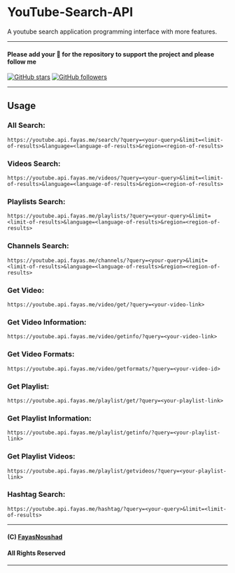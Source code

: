 # YouTube-Search-API 

A youtube search application programming interface with more features.

---

#### Please add your 🌟 for the repository to support the project and please follow me

[![GitHub stars](https://img.shields.io/github/stars/FayasNoushad/YouTube-Search-API.svg?style=social&label=Star)](https://github.com/FayasNoushad/YouTube-Search-API/stargazers) [![GitHub followers](https://img.shields.io/github/followers/FayasNoushad.svg?style=social&label=Follow)](https://github.com/FayasNoushad?tab=followers)

---


## Usage

### All Search:

```
https://youtube.api.fayas.me/search/?query=<your-query>&limit=<limit-of-results>&language=<language-of-results>&region=<region-of-results>
```

### Videos Search:

```
https://youtube.api.fayas.me/videos/?query=<your-query>&limit=<limit-of-results>&language=<language-of-results>&region=<region-of-results>
```

### Playlists Search:

```
https://youtube.api.fayas.me/playlists/?query=<your-query>&limit=<limit-of-results>&language=<language-of-results>&region=<region-of-results>
```

### Channels Search:

```
https://youtube.api.fayas.me/channels/?query=<your-query>&limit=<limit-of-results>&language=<language-of-results>&region=<region-of-results>
```

### Get Video:

```
https://youtube.api.fayas.me/video/get/?query=<your-video-link>
```

### Get Video Information:

```
https://youtube.api.fayas.me/video/getinfo/?query=<your-video-link>
```

### Get Video Formats:

```
https://youtube.api.fayas.me/video/getformats/?query=<your-video-id>
```

### Get Playlist:

```
https://youtube.api.fayas.me/playlist/get/?query=<your-playlist-link>
```

### Get Playlist Information:

```
https://youtube.api.fayas.me/playlist/getinfo/?query=<your-playlist-link>
```

### Get Playlist Videos:

```
https://youtube.api.fayas.me/playlist/getvideos/?query=<your-playlist-link>
```

### Hashtag Search:

```
https://youtube.api.fayas.me/hashtag/?query=<your-query>&limit=<limit-of-results>
```

---

#### (C) [FayasNoushad](https://github.com/FayasNoushad)
#### All Rights Reserved

---
